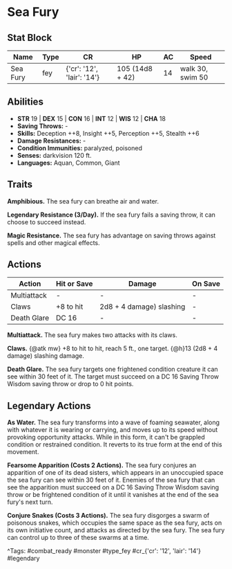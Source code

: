 # Sea Fury

## Stat Block

| Name | Type | CR | HP | AC | Speed |
|------|------|----|----|----|-------|
| Sea Fury | fey | {'cr': '12', 'lair': '14'} | 105 (14d8 + 42) | 14 | walk 30, swim 50 |

## Abilities

- **STR** 19 | **DEX** 15 | **CON** 16 | **INT** 12 | **WIS** 12 | **CHA** 18
- **Saving Throws:** -  
- **Skills:** Deception ++8, Insight ++5, Perception ++5, Stealth ++6  
- **Damage Resistances:** -  
- **Condition Immunities:** paralyzed, poisoned  
- **Senses:** darkvision 120 ft.  
- **Languages:** Aquan, Common, Giant

## Traits

**Amphibious.** The sea fury can breathe air and water.

**Legendary Resistance (3/Day).** If the sea fury fails a saving throw, it can choose to succeed instead.

**Magic Resistance.** The sea fury has advantage on saving throws against spells and other magical effects.


## Actions

| Action | Hit or Save | Damage | On Save |
|--------|--------------|--------|----------|
| Multiattack | - | - | - |
| Claws | +8 to hit | 2d8 + 4 damage) slashing | - |
| Death Glare | DC 16 | - | - |

**Multiattack.** The sea fury makes two attacks with its claws.

**Claws.** {@atk mw} +8 to hit to hit, reach 5 ft., one target. {@h}13 (2d8 + 4 damage) slashing damage.

**Death Glare.** The sea fury targets one frightened condition creature it can see within 30 feet of it. The target must succeed on a DC 16 Saving Throw Wisdom saving throw or drop to 0 hit points.

## Legendary Actions

**As Water.** The sea fury transforms into a wave of foaming seawater, along with whatever it is wearing or carrying, and moves up to its speed without provoking opportunity attacks. While in this form, it can't be grappled condition or restrained condition. It reverts to its true form at the end of this movement.

**Fearsome Apparition (Costs 2 Actions).** The sea fury conjures an apparition of one of its dead sisters, which appears in an unoccupied space the sea fury can see within 30 feet of it. Enemies of the sea fury that can see the apparition must succeed on a DC 16 Saving Throw Wisdom saving throw or be frightened condition of it until it vanishes at the end of the sea fury's next turn.

**Conjure Snakes (Costs 3 Actions).** The sea fury disgorges a swarm of poisonous snakes, which occupies the same space as the sea fury, acts on its own initiative count, and attacks as directed by the sea fury. The sea fury can control up to three of these swarms at a time.



^Tags: #combat_ready #monster #type_fey #cr_{'cr': '12', 'lair': '14'} #legendary